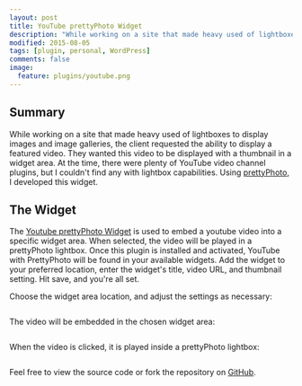 ```yaml
---
layout: post
title: YouTube prettyPhoto Widget
description: "While working on a site that made heavy used of lightboxes to display images and image galleries, the client requested the ability to display a featured video. They wanted this video to be displayed with a thumbnail in a widget area. At the time, there were plenty of YouTube video channel plugins, but I couldn't find any with lightbox capabilities. Using prettyPhoto, I developed this widget."
modified: 2015-08-05
tags: [plugin, personal, WordPress]
comments: false
image:
  feature: plugins/youtube.png
---
```


## Summary

While working on a site that made heavy used of lightboxes to display images and image galleries, the client requested the ability to display a featured video. They wanted this video to be displayed with a thumbnail in a widget area. At the time, there were plenty of YouTube video channel plugins, but I couldn't find any with lightbox capabilities. Using [prettyPhoto](http://www.no-margin-for-errors.com/projects/prettyPhoto-jquery-lightbox-clone/), I developed this widget.

## The Widget
The [Youtube prettyPhoto Widget](https://github.com/JacobMDavidson/youtube-prettyphoto-widget) is used to embed a youtube video into a specific widget area. When selected, the video will be played in a prettyPhoto lightbox. Once this plugin is installed and activated, YouTube with PrettyPhoto will be found in your available widgets. Add the widget to your preferred location, enter the widget's title, video URL, and thumbnail setting. Hit save, and you're all set.

Choose the widget area location, and adjust the settings as necessary:

<figure style="text-align: center">
  <img src="{{ site.url }}/images/plugins/youtube-admin-settings.png" alt="">
</figure>

The video will be embedded in the chosen widget area:

<figure style="text-align: center">
  <img src="{{ site.url }}/images/plugins/youtube-lightbox-sidebar.png" alt="">
</figure>

When the video is clicked, it is played inside a prettyPhoto lightbox:

<figure style="text-align: center">
  <img src="{{ site.url }}/images/plugins/youtube-lightbox-video.png" alt="">
</figure>

Feel free to view the source code or fork the repository on [GitHub](https://github.com/JacobMDavidson/youtube-prettyphoto-widget).
